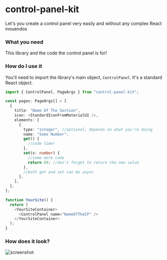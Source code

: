 # control-panel-kit

Let's you create a control panel very easily and without any complex React innuendos

### What you need

This library and the code the control panel is for!

### How do I use it

You'll need to import the library's main object, `ControlPanel`. It's a standard React object.

```ts
import { ControlPanel, PageArgs } from "control-panel-kit";

const pages: PageArgs[] = [
  {
    title: "Name Of The Section",
    icon: <StandardIconFromMaterialUI />,
    elements: [
      {
        type: "integer", //optional, depends on what you're doing
        name: "Some Number",
        get() {
          //code time!
        },
        set(x: number) {
          //some more code
          return 69; //don't forget to return the new value
        },
        //both get and set can be async
      },
    ],
  },
];

function YourSite() {
  return (
    <YourSiteContainer>
      <ControlPanel name="NameOfTheCP" />
    </YourSiteContainer>
  );
}
```

### How does it look?

![screenshot](https://cdn.discordapp.com/attachments/790307229336469544/835011898130300948/Screenshot_from_2021-04-22_22-38-14.png)
